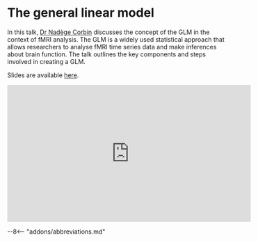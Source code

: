 # The general linear model

In this talk, [Dr Nadège Corbin](https://scholar.google.com/citations?user=TjIzldkAAAAJ&hl=fr) discusses the concept of the GLM in the context of fMRI analysis. The GLM is a widely used statistical approach that allows researchers to analyse fMRI time series data and make inferences about brain function. The talk outlines the key components and steps involved in creating a GLM.

Slides are available [here](../slides/2023/02_general_linear_model.pdf).

<iframe width="560" height="315" src="https://www.youtube.com/embed/Didz0hGzx2M?si=KmkHvV_Epu7YKc6j" title="YouTube video player" frameborder="0" allow="accelerometer; autoplay; clipboard-write; encrypted-media; gyroscope; picture-in-picture; web-share" allowfullscreen></iframe>

--8<-- "addons/abbreviations.md"